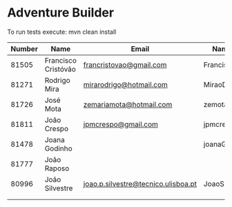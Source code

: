# Adventure Builder

To run tests execute: mvn clean install

|   Number   |          Name           |            Email        |   Name GitHUb      | Module(s) |
| ---------- | ----------------------- | ----------------------- | ------------------ | --------- |
|   81505    |   Francisco Cristóvão   | francristovao@gmail.com | FranciscoCristovao | Activity  |
|   81271    |   Rodrigo Mira          | mirarodrigo@hotmail.com | MiraoDaSilva       | Activity  |
|   81726    |   José Mota             | zemariamota@hotmail.com | zemota1            | Bank      |
|   81811    |   João Crespo           | jpmcrespo@gmail.com     | jpmcrespo          | Hotel/Broker|
|   81478    |   Joana Godinho         |                         | joanaGodinho       | Hotel/Broker|
|   81777    |   João Raposo           |                         |                    | Hotel/Broker|
|   80996    |   João Silvestre        | joao.p.silvestre@tecnico.ulisboa.pt|JoaoSilvestre95|Bank   |
|            |                         |                         |                    |           |
|            |                         |                         |                    |           |
